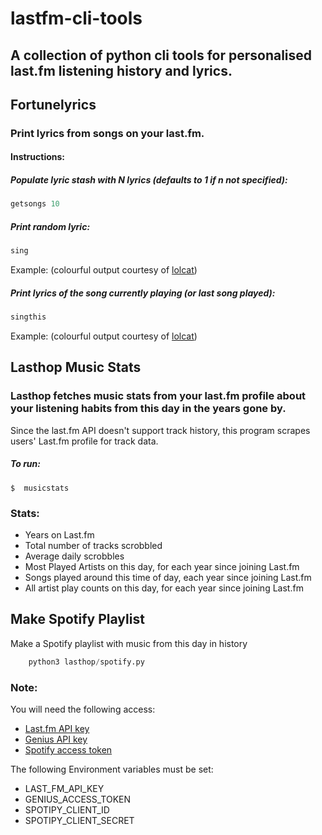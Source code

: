 # lastfm-cli-tools
## A collection of python cli tools for personalised last.fm listening history and lyrics.

## Fortunelyrics

### Print lyrics from songs on your last.fm.

#### Instructions:

##### Populate lyric stash with N lyrics (defaults to 1 if n not specified):
```python
getsongs 10
```
##### Print random lyric:
```python
sing
```

Example: (colourful output courtesy of [lolcat](https://github.com/busyloop/lolcat))

[comment]: <> (![sing for schiz0rr]&#40;https://nickyreid.github.io/images/lastfm-cli-tools-screenshots/fortunelyrics2018-06-09.png "$ sing"&#41;)

##### Print lyrics of the song currently playing (or last song played):
```python
singthis
```

Example: (colourful output courtesy of [lolcat](https://github.com/busyloop/lolcat))

[comment]: <> (![singthis for schiz0rr]&#40;https://nickyreid.github.io/images/lastfm-cli-tools-screenshots/singthis2018-06-09.png "$ sing"&#41;)

## Lasthop Music Stats

### Lasthop fetches music stats from your last.fm profile about your listening habits from this day in the years gone by.

Since the last.fm API doesn't support track history, this program scrapes users' Last.fm profile for track data.

##### To run:

```
$  musicstats
```

### Stats:
* Years on Last.fm
* Total number of tracks scrobbled
* Average daily scrobbles
* Most Played Artists on this day, for each year since joining Last.fm
* Songs played around this time of day, each year since joining Last.fm
* All artist play counts on this day, for each year since joining Last.fm

## Make Spotify Playlist

Make a Spotify playlist with music from this day in history

```python
    python3 lasthop/spotify.py
```

### Note:
You will need the following access:
- [Last.fm API key](https://www.last.fm/api/authentication)
- [Genius API key](https://docs.genius.com/#/getting-started-h1)
- [Spotify access token](https://developer.spotify.com/documentation/web-api/tutorials/getting-started) 

The following Environment variables must be set:
* LAST_FM_API_KEY
* GENIUS_ACCESS_TOKEN
* SPOTIPY_CLIENT_ID
* SPOTIPY_CLIENT_SECRET

[comment]: <> (Example: &#40;colourful output courtesy of [lolcat]&#40;https://github.com/busyloop/lolcat&#41;&#41;)

[comment]: <> (![schiz0rr musicstats 1]&#40;https://nickyreid.github.io/images/lastfm-cli-tools-screenshots/lasthop02018-06-09.png "$ musicstats"&#41;)

[comment]: <> (![schiz0rr musicstats 2]&#40;https://nickyreid.github.io/images/lastfm-cli-tools-screenshots/Lasthop12018-06-09.png "$ musicstats"&#41;)

[comment]: <> (&#40; Best results when used with [lolcat cli colours]&#40;https://github.com/busyloop/lolcat&#41; &#40;```$ brew install lolcat`` `&#41;)